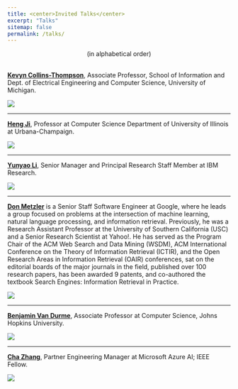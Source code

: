 ```yaml
---
title: <center>Invited Talks</center>
excerpt: "Talks"
sitemap: false
permalink: /talks/
---
```


<center>(in alphabetical order)</center><br>

**[Kevyn Collins-Thompson](http://www-personal.umich.edu/~kevynct/)**, Associate Professor, School of Information and Dept. of Electrical Engineering and Computer Science, University of Michigan.

<img src='/DI-2021/images/Picture1.png'>

------

**[Heng Ji](https://cs.illinois.edu/about/people/faculty/hengji)**, Professor at Computer Science Department of University of Illinois at Urbana-Champaign.

<img src='/DI-2021/images/Picture3.png'>

------

**[Yunyao Li](https://researcher.watson.ibm.com/researcher/view.php?person=us-yunyaoli)**, Senior Manager and Principal Research Staff Member at IBM Research.

<img src='/DI-2021/images/Picture5.jpg'>

------

**[Don Metzler](https://research.google/people/DonaldMetzler/)** is a Senior Staff Software Engineer at Google, where he leads a group focused on problems at the intersection of machine learning, natural language processing, and information retrieval. Previously, he was a Research Assistant Professor at the University of Southern California (USC) and a Senior Research Scientist at Yahoo!.  He has served as the Program Chair of the ACM Web Search and Data Mining (WSDM), ACM International Conference on the Theory of Information Retrieval (ICTIR), and the Open Research Areas in Information Retrieval (OAIR) conferences, sat on the editorial boards of the major journals in the field, published over 100 research papers, has been awarded 9 patents, and co-authored the textbook Search Engines: Information Retrieval in Practice.

<img src='/DI-2021/images/picture_metzler.jpg'>

------

**[Benjamin Van Durme](https://www.cs.jhu.edu/~vandurme/)**, Associate Professor at Computer Science, Johns Hopkins University.

<img src='/DI-2021/images/Picture4.jpg'>

------

**[Cha Zhang](https://www.microsoft.com/en-us/research/people/chazhang/)**, Partner Engineering Manager at Microsoft Azure AI; IEEE Fellow.

<img src='/DI-2021/images/Picture6.jpg'>
